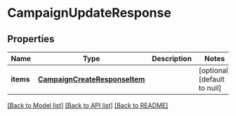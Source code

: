 # CampaignUpdateResponse

## Properties
Name | Type | Description | Notes
------------ | ------------- | ------------- | -------------
**items** | [**CampaignCreateResponseItem**](CampaignCreateResponseItem.md) |  | [optional] [default to null]

[[Back to Model list]](../README.md#documentation-for-models) [[Back to API list]](../README.md#documentation-for-api-endpoints) [[Back to README]](../README.md)


